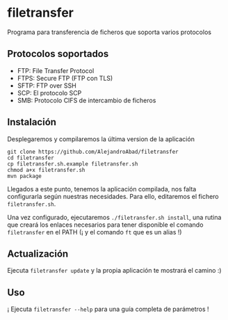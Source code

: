 # filetransfer
Programa para transferencia de ficheros que soporta varios protocolos

## Protocolos soportados
- FTP: File Transfer Protocol
- FTPS: Secure FTP (FTP con TLS)
- SFTP: FTP over SSH
- SCP: El protocolo SCP
- SMB: Protocolo CIFS de intercambio de ficheros

## Instalación

Desplegaremos y compilaremos la última version de la aplicación
```
git clone https://github.com/AlejandroAbad/filetransfer
cd filetransfer
cp filetransfer.sh.example filetransfer.sh
chmod a+x filetransfer.sh
mvn package
```

Llegados a este punto, tenemos la aplicación compilada, nos falta configurarla
según nuestras necesidades. Para ello, editaremos el fichero `filetransfer.sh`.

Una vez configurado, ejecutaremos `./filetransfer.sh install`, una rutina
que creará los enlaces necesarios para tener disponible el comando `filetransfer` en el PATH 
(¡ y el comando `ft` que es un alias !)


## Actualización
Ejecuta `filetransfer update` y la propia aplicación te mostrará el camino :)


## Uso
¡ Ejecuta `filetransfer --help` para una guía completa de parámetros !
